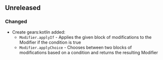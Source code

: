 ## Unreleased

### Changed

- Create gears:kotlin
  added:
  - `Modifier.applyIf` - Applies the given block of modifications to the Modifier if the condition is true
  - `Modifier.applyChoice` - Chooses between two blocks of modifications based on a condition and returns the resulting Modifier
